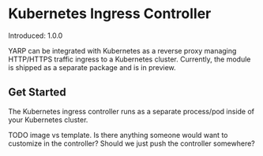 # Kubernetes Ingress Controller

Introduced: 1.0.0

YARP can be integrated with Kubernetes as a reverse proxy managing HTTP/HTTPS traffic ingress to a Kubernetes cluster. Currently, the module is shipped as a separate package and is in preview.

## Get Started

The Kubernetes ingress controller runs as a separate process/pod inside of your Kubernetes cluster.

TODO image vs template. Is there anything someone would want to customize in the controller? Should we just push the controller somewhere?
